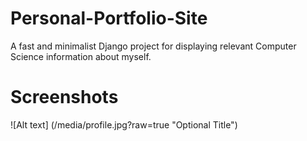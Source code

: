 # Personal-Portfolio-Site
A fast and minimalist Django project for displaying relevant Computer Science information about myself.

# Screenshots
![Alt text] 
(/media/profile.jpg?raw=true "Optional Title")
